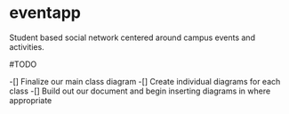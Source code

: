 # eventapp
Student based social network centered around campus events and activities.

#TODO

-[] Finalize our main class diagram
-[] Create individual diagrams for each class
-[] Build out our document and begin inserting diagrams in where appropriate

